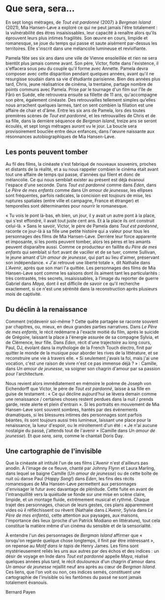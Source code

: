 # Que sera, sera...

En sept longs métrages, de _Tout est pardonné_ (2007) à _Bergman Island_ (2021), Mia Hansen-Løve a exploré ce qui ne peut jamais l'être totalement : la vulnérabilité des êtres insaisissables, leur capacité à renaître alors qu'ils éprouvent leurs plus intimes fragilités. Son œuvre en cours, limpide et romanesque, se joue du temps qui passe et saute aisément par-dessus les territoires. Elle s'inscrit dans une mélancolie lumineuse et revivifiante.

Pamela fête ses six ans dans une ville de Vienne ensoleillée et rien ne sera bientôt plus jamais comme avant. Son père, Victor, flotte dans l'existence, il s'effacera sous peu du couple qu'il forme avec Annette. Pamela devra composer avec cette disparition pendant quelques années, avant qu'il ne resurgisse soudain dans sa vie d'étudiante parisienne. Bien des années plus tard, Chris, jeune réalisatrice de cinéma, la trentaine, partage nombre de points communs avec Pamela. Prise par le tournage d'un film sur l'île de Fårö en Suède, elle retrouvera ensuite sa fillette de 11 ans, qu'accompagne son père, également cinéaste. Des retrouvailles tellement simples qu'elles nous arrachent quelques larmes, tant on sent combien la filiation est une affaire de chair et d'âme. Entre les six ans de Pamela, lors des toutes premières scènes de _Tout est pardonné_, et les retrouvailles de Chris et de sa fille, dans la dernière séquence de _Bergman Island_, treize ans se seront écoulés, et sept longs métrages auront vu le jour. La boucle sera provisoirement bouclée entre deux enfances, dans l'œuvre naissante aux résonnances autobiographiques de Mia Hansen-Løve.

## Les ponts peuvent tomber

Au fil des films, la cinéaste s'est fabriqué de nouveaux souvenirs, proches et distants de la réalité, et a su nous rappeler combien le cinéma était avant tout une affaire de temps qui passe, d'années qui filent et donc de mélancolie. Ce qui nous semblait exister au présent est déjà évanoui l'espace d'une seconde. Dans _Tout est pardonné_ comme dans _Eden_, dans _Le Père de mes enfants_ comme dans _Un amour de jeunesse_, les ellipses sont fréquentes, parfois radicales, la concision est toujours de mise, les ruptures spatiales (entre ville et campagne, France et étranger) et temporelles sont déterminantes pour nourrir le romanesque.

« Tu vois le pont là-bas, eh bien, un jour, il y avait un autre pont à la place, qui s'est effondré, il avait tout juste cent ans. Et à la place ils ont construit celui-là. » Sans le savoir, Victor, le père de Pamela dans _Tout est pardonné_, raconte ce jour-là à sa fille une petite histoire qui a valeur pour tous les personnages des films de Mia Hansen-Løve. Derrière leur force apparente et imposante, si les ponts peuvent tomber, alors les pères et les amants peuvent disparaître aussi. Comme ce producteur en faillite du _Père de mes enfants_ qui semblait si fort avant de vaciller et de se tuer, comme Sullivan, le jeune amant d'_Un amour de jeunesse_, qui part au lieu d'aimer, préservant son indépendance. « J'ai retrouvé une liberté totale », dit Nathalie dans _L'Avenir_, après que son mari l'a quittée. Les personnages des films de Mia Hansen-Løve sont comme les saisons dont ils aiment tant les particularités : très contrastés, très secrets, insaisissables, à l'image du reporter de guerre Gabriel dans _Maya_, dont il est difficile de savoir ce qu'il recherche exactement, si ce n'est une sérénité dans la reconstruction après plusieurs mois de captivité.

## Du déclin à la renaissance

Comment (re)devenir soi-même ? Cette quête partagée se raconte souvent par chapitres, ou, mieux, en deux grandes parties narratives. Dans _Le Père de mes enfants_, le récit redémarre à l'exacte moitié du film, après le suicide de Grégoire, laissant la place à l'énergie assurée de sa compagne Sylvia, et de Clémence, leur fille. Dans _Eden_, récit d'une trajectoire au long cours, Paul, DJ, évolant dans la mythologie de la French Touch électro, finit par quitter le monde de la musique pour aborder les rives de la littérature, et se reconstruire une vie à travers elle. « Si seulement j'avais la foi, mais j'ai une vocation, c'est une raison de vivre n'est ce pas immense déjà ? » : Camille, dans _Un amour de jeunesse_, va soigner son chagrin d'amour par sa passion pour l'architecture.

Nous revient alors immédiatement en mémoire le poème de Joseph von Eichendorff que Victor, le père de _Tout est pardonné_, laisse à sa fille en guise de testament : « Ce qui décline aujourd'hui se lèvera demain comme une renaissance / certaines choses restent perdues dans la nuit / prends garde, reste alerte et plein d'entrain ». Si les portraits en mouvement de Mia Hansen-Løve sont souvent sombres, hantés par des événements dramatiques, si les blessures intimes des personnages sont parfois béantes, ils sont toujours aussi très lumineux, laissant une place pour la renaissance, la lueur d'espoir, ou le miroitement d'un été : « Je n'ai aucune nostalgie du passé, j'attends tout de l'avenir » (Camille dans _Un amour de jeunesse_). Et _que sera, sera_, comme le chantait Doris Day.

## Une cartographie de l'invisible

Que la cinéaste ait intitulé l'un de ses films _L'Avenir_ n'est d'ailleurs pas anodin. À l'image de ce fleuve, chanté par Johnny Flynn et Laura Marling, dans lequel se baigne Camille (_Un amour de jeunesse_) ou de cette boîte de nuit où danse Paul (_Happy Song!_) dans _Eden_, les fins des récits romanesques de Mia Hansen-Løve permettent aux personnages d'envisager le futur avec davantage de plénitude. Cette fuite en avant de l'intranquillité vers la quiétude se fonde sur une mise en scène claire, limpide, et un montage fluide, extrêmement musical et rythmé. Chaque trajet des personnages, chacun de leurs gestes, ces plans apparemment vides où il réfléchissent ou rêvent (Nathalie dans _L'Avenir_, Sylvia dans _Le Père de mes enfants_), cette attention aux paysages, aux maisons, l'importance des lieux (proche d'un Patrick Modiano en littérature), tout cela constitue la matière même d'un cinéma du sensible et de la sensorialité.

À entendre l'un des personnages de _Bergman Island_ affirmer que « lorsqu'on regarde quelque chose longtemps, il finit par être intéressant », on repense au _Motif dans le tapis_ de Henry James. Les films sont mystérieusement reliés les uns aux autres par des échos et des indices : un désir de voyage en Inde dans _Tout est pardonné_ appelle _Maya_, réalisé quelques années plus tard, le récit douloureux d'un chagrin d'amour dans _Un amour de jeunesse_ rejaillit neuf ans après au cœur de _Bergman Island_. Ces liens, que l'on voit ou non, ces indices semés, constituent une cartographie de l'invisible où les fantômes du passé ne sont jamais totalement évanouis.

Bernard Payen
